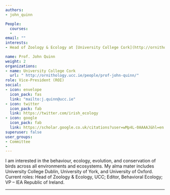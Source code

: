 ```yaml
---
authors:
- john_quinn

People: 
  courses:
  - 
email: ""
interests:
- Head of Zoology & Ecology at [University College Cork](http://ornithology.ucc.ie/people/prof-john-quinn/)

name: Prof. John Quinn
weight: 2
organizations:
- name: University College Cork
  url: " http://ornithology.ucc.ie/people/prof-john-quinn/"
role: Vice-President (ROI)
social:
- icon: envelope
  icon_pack: fas
  link: "mailto:j.quinn@ucc.ie"
- icon: twitter
  icon_pack: fab
  link: https://twitter.com/irish_ecology
- icon: google
  icon_pack: fab
  link: https://scholar.google.co.uk/citations?user=wMp4L-0AAAAJ&hl=en 
superuser: false
user_groups:
- Committee
- 
---
```

 I am interested in the behaviour, ecology, evolution, and conservation of birds across all environments and ecosystems. My alma mater includes University College Dublin, University of York, and University of Oxford. Current roles: Head of Zoology & Ecology, UCC; Editor, Behavioral Ecology; VP – IEA Republic of Ireland.



---

